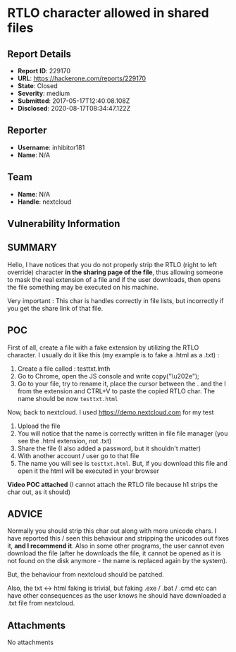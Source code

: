 # RTLO character allowed in shared files

## Report Details
- **Report ID**: 229170
- **URL**: https://hackerone.com/reports/229170
- **State**: Closed
- **Severity**: medium
- **Submitted**: 2017-05-17T12:40:08.108Z
- **Disclosed**: 2020-08-17T08:34:47.122Z

## Reporter
- **Username**: inhibitor181
- **Name**: N/A

## Team
- **Name**: N/A
- **Handle**: nextcloud

## Vulnerability Information
SUMMARY
-------------
Hello, I have notices that you do not properly strip the RTLO (right to left override) character __in the sharing page of the file__, thus allowing someone to mask the real extension of a file and if the user downloads, then opens the file something may be executed on his machine.

Very important : This char is handles correctly in file lists, but incorrectly if you get the share link of that file.

POC
------------
First of all, create a file with a fake extension by utilizing the RTLO character. I usually do it like this (my example is to fake a .html as a .txt) :
1. Create a file called : testtxt.lmth
2. Go to Chrome, open the JS console and write copy("\u202e");
3. Go to your file, try to rename it, place the cursor between the . and the l from the extension and CTRL+V to paste the copied RTLO char. The name should be now `testtxt.html`

Now, back to nextcloud. I used https://demo.nextcloud.com for my test

1. Upload the file
2. You will notice that the name is correctly written in file file manager (you see the .html extension, not .txt)
3. Share the file (I also added a password, but it shouldn't matter)
4. With another account / user go to that file
5. The name you will see is `testtxt.html`. But, if you download this file and open it the html will be executed in your browser

__Video POC attached__ (I cannot attach the RTLO file because h1 strips the char out, as it should)

ADVICE
-----------
Normally you should strip this char out along with more unicode chars. I have reported this / seen this behaviour and stripping the unicodes out fixes it, __and I recommend it__. Also in some other programs, the user cannot even download the file (after he downloads the file, it cannot be opened as it is not found on the disk anymore - the name is replaced again by the system).

But, the behaviour from nextcloud should be patched.

Also, the txt <-> html faking is trivial, but faking .exe / .bat / .cmd etc can have other consequences as the user knows he should have downloaded a .txt file from nextcloud.


## Attachments
No attachments
